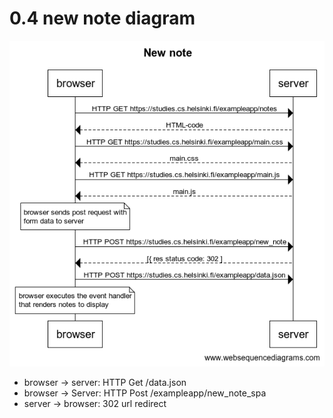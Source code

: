 # 0.4 new note diagram

![Image](https://github.com/Rachamv/fullStack-Exercise/blob/main/part0/0-4.png)

- browser -> server: HTTP Get /data.json
- browser -> Server: HTTP Post /exampleapp/new_note_spa
- server -> browser: 302 url redirect
